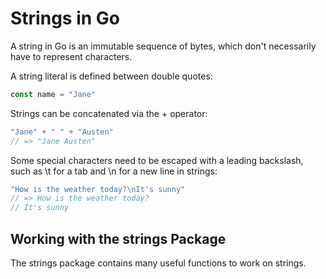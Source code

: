 # Strings in Go

A string in Go is an immutable sequence of bytes, which don't necessarily have to represent characters.

A string literal is defined between double quotes:

```go
const name = "Jane"
```

Strings can be concatenated via the + operator:

```go
"Jane" + " " + "Austen"
// => "Jane Austen"
```

Some special characters need to be escaped with a leading backslash, such as \t for a tab and \n for a new line in strings:

```go
"How is the weather today?\nIt's sunny"
// => How is the weather today?
// It's sunny
```

## Working with the strings Package
The strings package contains many useful functions to work on strings. 
